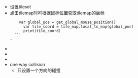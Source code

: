 - 设置tileset
- 点击tilemap时可根据鼠标位置获取tilemap的坐标
	``` gdscript
	  	var global_pos = get_global_mouse_position()
	      var tile_coord = tile_map.local_to_map(global_pos)
	      print(tile_coord)
	  ```
	-
-
-
-
- one way collision
  - 只设置一个方向的碰撞